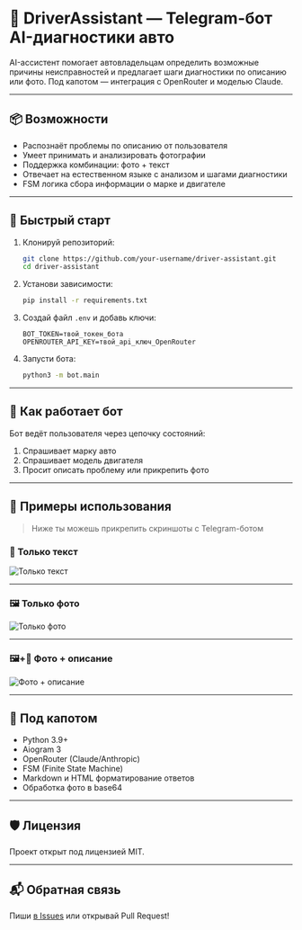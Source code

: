 # 🚗 DriverAssistant — Telegram-бот AI-диагностики авто

AI-ассистент помогает автовладельцам определить возможные причины неисправностей и предлагает шаги диагностики по описанию или фото. Под капотом — интеграция с OpenRouter и моделью Claude.

---

## 📦 Возможности

- Распознаёт проблемы по описанию от пользователя
- Умеет принимать и анализировать фотографии
- Поддержка комбинации: фото + текст
- Отвечает на естественном языке с анализом и шагами диагностики
- FSM логика сбора информации о марке и двигателе

---

## 🚀 Быстрый старт

1. Клонируй репозиторий:
   ```bash
   git clone https://github.com/your-username/driver-assistant.git
   cd driver-assistant
   ```

2. Установи зависимости:
   ```bash
   pip install -r requirements.txt
   ```

3. Создай файл `.env` и добавь ключи:
   ```env
   BOT_TOKEN=твой_токен_бота
   OPENROUTER_API_KEY=твой_api_ключ_OpenRouter
   ```

4. Запусти бота:
   ```bash
   python3 -m bot.main
   ```

---

## 🤖 Как работает бот

Бот ведёт пользователя через цепочку состояний:

1. Спрашивает марку авто  
2. Спрашивает модель двигателя  
3. Просит описать проблему или прикрепить фото  

---

## 📸 Примеры использования

> Ниже ты можешь прикрепить скриншоты с Telegram-ботом

### 📄 Только текст
![Только текст](screenshots/text_only.png)

---

### 🖼 Только фото
![Только фото](screenshots/photo_only.png)

---

### 🖼+📄 Фото + описание
![Фото + описание](screenshots/photo_with_caption.png)

---

## 🧠 Под капотом

- Python 3.9+
- Aiogram 3
- OpenRouter (Claude/Anthropic)
- FSM (Finite State Machine)
- Markdown и HTML форматирование ответов
- Обработка фото в base64

---

## 🛡 Лицензия

Проект открыт под лицензией MIT.

---

## 📬 Обратная связь

Пиши [в Issues](https://github.com/your-username/driver-assistant/issues) или открывай Pull Request!
